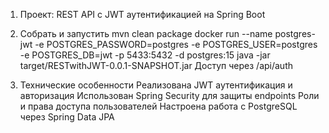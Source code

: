 1. Проект: REST API с JWT аутентификацией на Spring Boot
  
2. Собрать и запустить
   mvn clean package
   docker run --name postgres-jwt -e POSTGRES_PASSWORD=postgres -e POSTGRES_USER=postgres -e POSTGRES_DB=jwt -p 5433:5432 -d postgres:15
   java -jar target/RESTwithJWT-0.0.1-SNAPSHOT.jar
   Доступ через /api/auth
   
3. Технические особенности
   Реализована JWT аутентификация и авторизация 
   Использован Spring Security для защиты endpoints
   Роли и права доступа пользователей
   Настроена работа с PostgreSQL через Spring Data JPA
